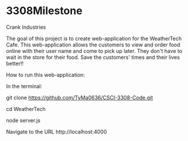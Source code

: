 # 3308Milestone
Crank Industries 

The goal of this project is to create  web-application for the WeatherTech Cafe. This web-application allows the customers to view and order food online with their user name and come to pick up later. They don't have to wait in the store for their food. Save the customers' times and their lives better!!

How to run this web-application:

In the terminal:

git clone https://github.com/TyMa0636/CSCI-3308-Code.git

cd WeatherTech

node server.js

Navigate to the URL  http://localhost:4000 

